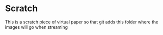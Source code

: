 # Scratch

This is a scratch piece of virtual paper so that git adds this folder where the images will go when streaming